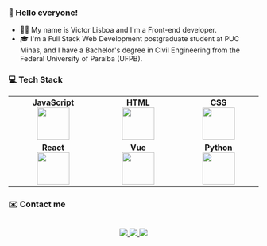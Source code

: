 ### 👋 Hello everyone!
- 👨‍💻 My name is Victor Lisboa and I'm a Front-end developer.
- :mortar_board: I'm a Full Stack Web Development postgraduate student at PUC Minas, and I have a Bachelor's degree in Civil Engineering from the Federal University of Paraiba (UFPB). 

### 💻 Tech Stack 
<table align="center">
<tr>
<td align="center" width="15%">
<div><b><center>JavaScript</center></b></div> 
<img height=65px  src="https://img.icons8.com/color/2x/javascript.png"> 
</td>
<td align="center" width="15%">
<div><b><center>HTML</center></b></div> 
<img height=65px  src="https://img.icons8.com/color/2x/html-5.png"> 
</td>
 <td align="center" width="15%">
<div><b><center>CSS</center></b></div> 
<img height=65px  src="https://img.icons8.com/color/2x/css3.png"> 
</td>
 </tr>
<td align="center" width="15%">
<div><b><center>React</center></b></div> 
<img height=65px src="https://img.icons8.com/office/80/000000/react.png"/>
</td>
 <td align="center" width="15%">
<div><b><center>Vue</center></b></div> 
<img height=65px src="https://img.icons8.com/color/96/000000/vue-js.png"/>
</td>
<td align="center" width="15%">
<div><b><center>Python</center></b></div> 
<img height=65px src="https://img.icons8.com/color/96/000000/python--v1.png">
</td>

</tr>

</table>


### ✉️ Contact me

<p align="center">
  <br/>
  <a href="https://www.linkedin.com/in/jvclisboa/">
    <img src="https://img.shields.io/badge/LinkedIn-%230077B5.svg?&style=flat-square&logo=linkedin&logoColor=white">
  </a>
  
  <a href="https://github.com/jvclisboa">
    <img src="https://img.shields.io/badge/Github-%230A0A0A.svg?&style=flat-square&logo=Github&logoColor=white">  
  </a>

  <a href="https://twitter.com/jvictorcl">
    <img src="https://img.shields.io/badge/twitter-%230077D4.svg?&style=flat-square&logo=twitter&logoColor=white">
  </a>
</p>
<!---
jvclisboa/jvclisboa is a ✨ special ✨ repository because its `README.md` (this file) appears on your GitHub profile.
You can click the Preview link to take a look at your changes.
--->
